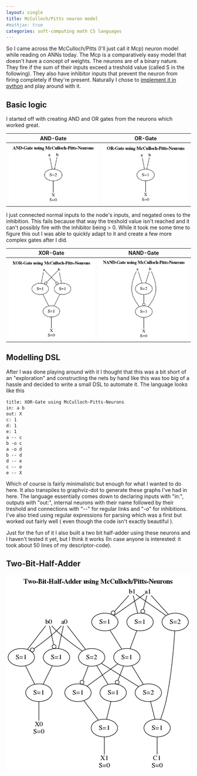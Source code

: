 ```yaml
---
layout: single
title: McCulloch/Pitts neuron model
#mathjax: true
categories: soft-computing math CS languages
---
```


So I came across the McCulloch/Pitts (I'll just call it Mcp) neuron model while reading on ANNs today. The Mcp is a comparatively easy model that doesn't have a concept of weights. The neurons are of a binary nature. They fire if the sum of their inputs exceed a treshold value (called S in the following). They also have inhibitor inputs that prevent the neuron from firing completely if they're present.
Naturally I chose to [implement it in python](https://github.com/SV-97/Py3-Private/tree/master/P3_060_NeuroComputingBasics) and play around with it.

## Basic logic

I started off with creating AND and OR gates from the neurons which worked great.

|                         AND-Gate |                        OR-Gate |
|:--------------------------------:|:------------------------------:|
| ![AND-Gate](/assets/images/2019-05-26-mcp_neurons/mcp_and.png) | ![OR-Gate](/assets/images/2019-05-26-mcp_neurons/mcp_or.png) |

I just connected normal inputs to the node's inputs, and negated ones to the inhibition. This fails because that way the treshold value isn't reached and it can't possibly fire with the inhibitor being > 0.
While it took me some time to figure this out I was able to quickly adapt to it and create a few more complex gates after I did.

|                        XOR-Gate |                          NAND-Gate |
|:-------------------------------:|:----------------------------------:|
|![XOR-Gate](/assets/images/2019-05-26-mcp_neurons/mcp_xor.png) | ![NAND-Gate](/assets/images/2019-05-26-mcp_neurons/mcp_nand.png) |

## Modelling DSL

After I was done playing around with it I thought that this was a bit short of an "exploration" and constructing the nets by hand like this was too big of a hassle and decided to write a small DSL to automate it.
The language looks like this

```desc
title: XOR-Gate using McCulloch-Pitts-Neurons 
in: a b 
out: X 
c: 1 
d: 1 
e: 1 
a -- c 
b -o c 
a -o d 
b -- d 
d -- e 
c -- e 
e -- X
```

Which of course is fairly minimalistic but enough for what I wanted to do here. It also transpiles to graphviz-dot to generate these graphs I've had in here. The language essentially comes down to declaring inputs with "in:", outputs with "out:", internal neurons with their name followed by their treshold and connections with  "--" for regular links and "-o" for inhibitions.
I've also tried using regular expressions for parsing which was a first but worked out fairly well ( even though the code isn't exactly beautiful ).

Just for the fun of it I also built a two bit half-adder using these neurons and I haven't tested it yet, but I think it works (In case anyone is interested: it took about 50 lines of my descriptor-code).

## Two-Bit-Half-Adder

![Two-Bit-Half-Adder](/assets/images/2019-05-26-mcp_neurons/mcp_adder.png)
